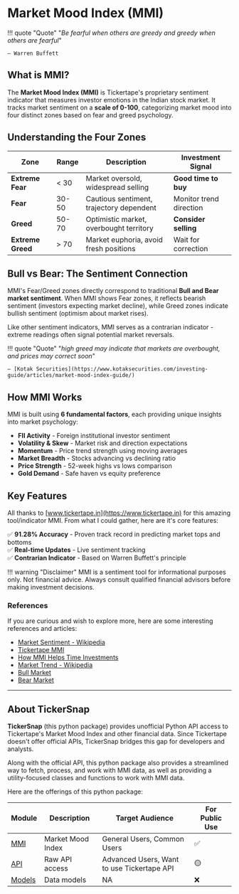 # Market Mood Index (MMI)

!!! quote "Quote"
    "_Be fearful when others are greedy and greedy when others are fearful_"
    
    — Warren Buffett

## What is MMI?

The **Market Mood Index (MMI)** is Tickertape's proprietary sentiment indicator that measures investor emotions in the Indian stock market.
It tracks market sentiment on a **scale of 0-100**, categorizing market mood into four distinct zones based on fear and greed psychology.

## Understanding the Four Zones

| Zone | Range | Description | Investment Signal |
|------|-------|-------------|-------------------|
| **Extreme Fear** | < 30 | Market oversold, widespread selling | **Good time to buy** |
| **Fear** | 30-50 | Cautious sentiment, trajectory dependent | Monitor trend direction |
| **Greed** | 50-70 | Optimistic market, overbought territory | **Consider selling** |
| **Extreme Greed** | > 70 | Market euphoria, avoid fresh positions | Wait for correction |

## Bull vs Bear: The Sentiment Connection

MMI's Fear/Greed zones directly correspond to traditional **Bull and Bear market sentiment**.
When MMI shows Fear zones, it reflects bearish sentiment (investors expecting market decline),
while Greed zones indicate bullish sentiment (optimism about market rises).

Like other sentiment indicators, MMI serves as a contrarian indicator - extreme readings often signal potential market reversals.

!!! quote "Quote"
    "_high greed may indicate that markets are overbought, and prices may correct soon_"

    — [Kotak Securities](https://www.kotaksecurities.com/investing-guide/articles/market-mood-index-guide/)

## How MMI Works

MMI is built using **6 fundamental factors**, each providing unique insights into market psychology:

- **FII Activity** - Foreign institutional investor sentiment
- **Volatility & Skew** - Market risk and direction expectations  
- **Momentum** - Price trend strength using moving averages
- **Market Breadth** - Stocks advancing vs declining ratio
- **Price Strength** - 52-week highs vs lows comparison
- **Gold Demand** - Safe haven vs equity preference

## Key Features

All thanks to [www.tickertape.in](https://www.tickertape.in) for this amazing tool/indicator MMI. From what I could gather, here are it's core features:

✅ **91.28% Accuracy** - Proven track record in predicting market tops and bottoms  
✅ **Real-time Updates** - Live sentiment tracking  
✅ **Contrarian Indicator** - Based on Warren Buffett's principle

!!! warning "Disclaimer"
    MMI is a sentiment tool for informational purposes only. Not financial advice.
    Always consult qualified financial advisors before making investment decisions.

### References

If you are curious and wish to explore more, here are some interesting references and articles:

- [Market Sentiment - Wikipedia](https://en.wikipedia.org/wiki/Market_sentiment)
- [Tickertape MMI](https://www.tickertape.in/market-mood-index)
- [How MMI Helps Time Investments](https://www.tickertape.in/blog/how-mmi-can-help-in-timing-your-investments-better/)
- [Market Trend - Wikipedia](https://en.wikipedia.org/wiki/Market_trend)
- [Bull Market](https://www.tickertape.in/blog/bull-market/)
- [Bear Market](https://www.tickertape.in/blog/don-fear-a-bear-market/)

---

## About TickerSnap

**TickerSnap** (this python package) provides unofficial Python API access to Tickertape's Market Mood Index and other financial data.
Since Tickertape doesn't offer official APIs, TickerSnap bridges this gap for developers and analysts.

Along with the official API, this python package also provides a streamlined way to fetch, process, and work with MMI data,
as well as providing a utility-focused classes and functions to work with MMI data.

Here are the offerings of this python package:

| Module | Description | Target Audience | For Public Use |
|--------|-------------|-----------------|----------------|
| [MMI](mmi.md) | Market Mood Index | General Users, Common Users | ✅ |
| [API](api.md) | Raw API access | Advanced Users, Want to use Tickertape API | 🟡 |
| [Models](models.md) | Data models | NA | ❌ |
